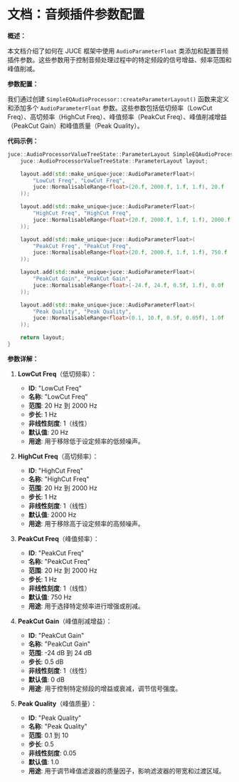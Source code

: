 # **文档：音频插件参数配置**

**概述：**

本文档介绍了如何在 JUCE 框架中使用 `AudioParameterFloat` 类添加和配置音频插件参数。这些参数用于控制音频处理过程中的特定频段的信号增益、频率范围和峰值削减。

**参数配置：**

我们通过创建 `SimpleEQAudioProcessor::createParameterLayout()` 函数来定义和添加多个 `AudioParameterFloat` 参数。这些参数包括低切频率（LowCut Freq）、高切频率（HighCut Freq）、峰值频率（PeakCut Freq）、峰值削减增益（PeakCut Gain）和峰值质量（Peak Quality）。

**代码示例：**

```cpp
juce::AudioProcessorValueTreeState::ParameterLayout SimpleEQAudioProcessor::createParameterLayout() {
    juce::AudioProcessorValueTreeState::ParameterLayout layout;

    layout.add(std::make_unique<juce::AudioParameterFloat>(
        "LowCut Freq", "LowCut Freq",
        juce::NormalisableRange<float>(20.f, 2000.f, 1.f, 1.f), 20.f
    ));

    layout.add(std::make_unique<juce::AudioParameterFloat>(
        "HighCut Freq", "HighCut Freq",
        juce::NormalisableRange<float>(20.f, 2000.f, 1.f, 1.f), 2000.f
    ));

    layout.add(std::make_unique<juce::AudioParameterFloat>(
        "PeakCut Freq", "PeakCut Freq",
        juce::NormalisableRange<float>(20.f, 2000.f, 1.f, 1.f), 750.f
    ));

    layout.add(std::make_unique<juce::AudioParameterFloat>(
        "PeakCut Gain", "PeakCut Gain",
        juce::NormalisableRange<float>(-24.f, 24.f, 0.5f, 1.f), 0.0f
    ));

    layout.add(std::make_unique<juce::AudioParameterFloat>(
        "Peak Quality", "Peak Quality",
        juce::NormalisableRange<float>(0.1, 10.f, 0.5f, 0.05f), 1.0f
    ));

    return layout;
}
```

**参数详解：**

1. **LowCut Freq**（低切频率）：
   - **ID**: "LowCut Freq"
   - **名称**: "LowCut Freq"
   - **范围**: 20 Hz 到 2000 Hz
   - **步长**: 1 Hz
   - **非线性刻度**: 1（线性）
   - **默认值**: 20 Hz
   - **用途**: 用于移除低于设定频率的低频噪声。

2. **HighCut Freq**（高切频率）：
   - **ID**: "HighCut Freq"
   - **名称**: "HighCut Freq"
   - **范围**: 20 Hz 到 2000 Hz
   - **步长**: 1 Hz
   - **非线性刻度**: 1（线性）
   - **默认值**: 2000 Hz
   - **用途**: 用于移除高于设定频率的高频噪声。

3. **PeakCut Freq**（峰值频率）：
   - **ID**: "PeakCut Freq"
   - **名称**: "PeakCut Freq"
   - **范围**: 20 Hz 到 2000 Hz
   - **步长**: 1 Hz
   - **非线性刻度**: 1（线性）
   - **默认值**: 750 Hz
   - **用途**: 用于选择特定频率进行增强或削减。

4. **PeakCut Gain**（峰值削减增益）：
   - **ID**: "PeakCut Gain"
   - **名称**: "PeakCut Gain"
   - **范围**: -24 dB 到 24 dB
   - **步长**: 0.5 dB
   - **非线性刻度**: 1（线性）
   - **默认值**: 0 dB
   - **用途**: 用于控制特定频段的增益或衰减，调节信号强度。

5. **Peak Quality**（峰值质量）：
   - **ID**: "Peak Quality"
   - **名称**: "Peak Quality"
   - **范围**: 0.1 到 10
   - **步长**: 0.5
   - **非线性刻度**: 0.05
   - **默认值**: 1.0
   - **用途**: 用于调节峰值滤波器的质量因子，影响滤波器的带宽和过渡区域。

